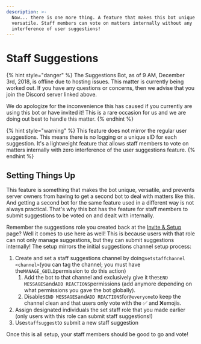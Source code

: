 ```yaml
---
description: >-
  Now... there is one more thing. A feature that makes this bot unique and
  versatile. Staff members can vote on matters internally without any
  interference of user suggestions!
---
```


# Staff Suggestions

{% hint style="danger" %}
The Suggestions Bot, as of 9 AM, December 3rd, 2018, is offline due to hosting issues. This matter is currently being worked out. If you have any questions or concerns, then we advise that you join the Discord server linked above. 

We do apologize for the inconvenience this has caused if you currently are using this bot or have invited it! This is a rare occasion for us and we are doing out best to handle this matter.
{% endhint %}

{% hint style="warning" %}
This feature does not mirror the regular user suggestions. This means there is no logging or a unique sID for each suggestion. It's a lightweight feature that allows staff members to vote on matters internally with zero interference of the user suggestions feature.
{% endhint %}

## Setting Things Up

This feature is something that makes the bot unique, versatile, and prevents server owners from having to get a second bot to deal with matters like this. And getting a second bot for the same feature used in a different way is not always practical. That's why this bot has the feature for staff members to submit suggestions to be voted on and dealt with internally.

Remember the suggestions role you created back at the [Invite & Setup](invite-and-setup.md) page? Well it comes to use here as well! This is because users with that role can not only manage suggestions, but they can submit suggestions internally! The setup mirrors the initial suggestions channel setup process:

1. Create and set a staff suggestions channel by doing`setstaffchannel <channel>`\(you can tag the channel; you must have the`MANAGE_GUILD`permission to do this action\)
   1. Add the bot to that channel and exclusively give it the`SEND MESSAGES`and`ADD REACTIONS`permissions \(add anymore depending on what permissions you gave the bot globally\).
   2. Disable`SEND MESSAGES`and`ADD REACTIONS`for`@everyone`to keep the channel clean and that users only vote with the ✅ and ❌emojis.
2. Assign designated individuals the set staff role that you made earlier \(only users with this role can submit staff suggestions!\)
3. Use`staffsuggest`to submit a new staff suggestion

Once this is all setup, your staff members should be good to go and vote!

